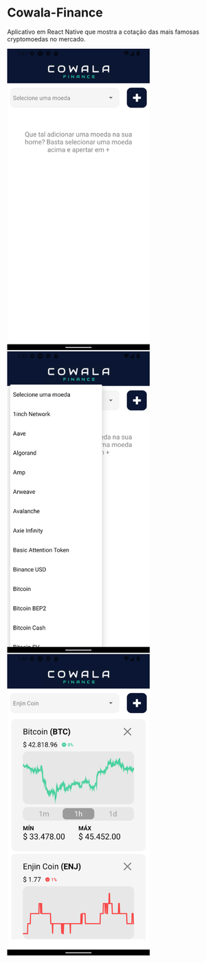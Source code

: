# Cowala-Finance
Aplicativo em React Native que mostra a cotação das mais famosas cryptomoedas no mercado. 

<img src='./.github/img/Home.png' height="700">
<img src='./.github/img/List.png' height="700">
<img src='./.github/img/Populatedhome.png' height="700">